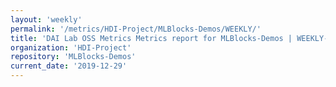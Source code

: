 ```yaml
---
layout: 'weekly'
permalink: '/metrics/HDI-Project/MLBlocks-Demos/WEEKLY/'
title: 'DAI Lab OSS Metrics Metrics report for MLBlocks-Demos | WEEKLY-REPORT-2019-12-29'
organization: 'HDI-Project'
repository: 'MLBlocks-Demos'
current_date: '2019-12-29'
---
```

